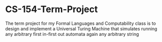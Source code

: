 # CS-154-Term-Project
The term project for my Formal Languages and Computability class is to design and implement a Universal Turing Machine that simulates running any arbitrary first in-first out automata again any arbitrary string
